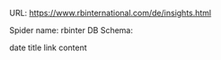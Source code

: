 URL: https://www.rbinternational.com/de/insights.html

Spider name: rbinter
DB Schema:

date
title
link
content
